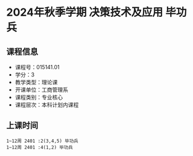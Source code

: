 # 2024年秋季学期 决策技术及应用 毕功兵






## 课程信息

- 课程号：015141.01
- 学分：3
- 教学类型：理论课
- 开课单位：工商管理系
- 课程类别：专业核心
- 课程层次：本科计划内课程

## 上课时间

```
1~12周 2401 :2(3,4,5) 毕功兵
1~12周 2401 :4(1,2) 毕功兵
```

